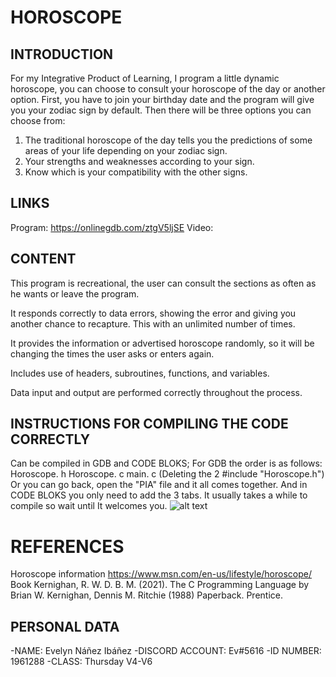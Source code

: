 # HOROSCOPE

## INTRODUCTION

For my Integrative Product of Learning, I program a little dynamic horoscope, you can choose to consult your horoscope of the day or another option. 
First, you have to join your birthday date and the program will give you your zodiac sign by default. Then there will be three options you can choose from:
1. The traditional horoscope of the day tells you the predictions of some areas of your life depending on your zodiac sign.
2. Your strengths and weaknesses according to your sign.
3. Know which is your compatibility with the other signs. 

## LINKS
Program: https://onlinegdb.com/ztgV5ljSE
Video: 

## CONTENT
This program is recreational, the user can consult the sections as often as he wants or leave the program.

It responds correctly to data errors, showing the error and giving you another chance to recapture. This with an unlimited number of times.

It provides the information or advertised horoscope randomly, so it will be changing the times the user asks or enters again.

Includes use of headers, subroutines, functions, and variables.

Data input and output are performed correctly throughout the process.

## INSTRUCTIONS FOR COMPILING THE CODE CORRECTLY
Can be compiled in GDB and CODE BLOKS; For GDB the order is as follows:
Horoscope. h
Horoscope. c
main. c
(Deleting the 2 #include "Horoscope.h")
Or you can go back, open the "PIA" file and it all comes together.
And in CODE BLOKS you only need to add the 3 tabs.
It usually takes a while to compile so wait until It welcomes you.
![alt text](http://url/to/img.png)

# REFERENCES
Horoscope information
https://www.msn.com/en-us/lifestyle/horoscope/
Book
Kernighan, R. W. D. B. M. (2021). The C Programming Language by Brian W. Kernighan, Dennis M. Ritchie (1988) Paperback. Prentice.

## PERSONAL DATA
-NAME: Evelyn Náñez Ibáñez
-DISCORD ACCOUNT: Ev#5616
-ID NUMBER: 1961288
-CLASS: Thursday V4-V6
